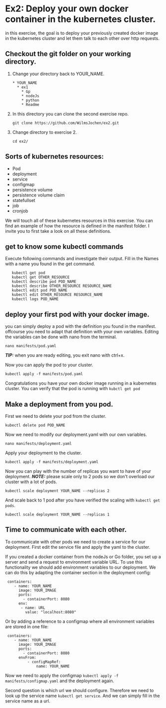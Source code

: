 # Ex2: Deploy your own docker container in the kubernetes cluster.

in this exercise, the goal is to deploy your previously created docker image in the kubernetes cluster and let them talk to each other over http requests.

## Checkout the git folder on your working directory.
1. Change your directory back to YOUR_NAME. 
    ```
    * YOUR_NAME
      * ex1
        * Gp
        * nodeJs
        * python
        * Readme
    ```
2. In this directory you can clone the second exercise repo.
    ```
    git clone https://github.com/WilmsJochen/ex2.git
    ```
3. Change directory to exercise 2.
    ```
    cd ex2/
    ```
   
## Sorts of kubernetes resources:
- Pod
- deployment
- service
- configmap
- persistence volume
- persistence volume claim
- statefullset
- job
- cronjob

We will touch all of these kubernetes resources in this exercise. You can find an example of how the resource is defined in the manifest folder. I invite you to first take a look on all these definitions.

## get to know some kubectl commands

Execute following commands and investigate their output. Fill in the Names with a name you found in the get command.

```
   kubectl get pod
   kubectl get OTHER_RESOURCE 
   kubectl describe pod POD_NAME
   kubectl describe OTHER_RESOURCE RESOURCE_NAME
   kubectl edit pod POD_NAME
   kubectl edit OTHER_RESOURCE RESOURCE_NAME
   kubectl logs POD_NAME       
```
## deploy your first pod with your docker image.

you can simply deploy a pod with the definition you found in the manifest. offcourse you need to adapt that definition with your own variables.
Editing the variables can be done with nano from the terminal. 

```
nano manifests/pod.yaml
```

**_TIP:_**  when you are ready editing, you exit nano with ctrl+x.

Now you can apply the pod to your cluster.
```
kubectl apply -f manifests/pod.yaml
```

Congratulations you have your own docker image running in a kubernetes cluster.
You can verify that the pod is running with `kubctl get pod`

## Make a deployment from you pod.

First we need to delete your pod from the cluster.
```
kubectl delete pod POD_NAME
```

Now we need to modify our deployment.yaml with our own variables.
```
nano manifests/deployment.yaml
```

Apply your deployment to the cluster.
```
kubectl apply -f manifests/deployment.yaml
```
Now you can play with the number of replicas you want to have of your deployment.
**_NOTE:_**  please scale only to 2 pods so we don't overload our cluster with a lot of pods.
```
kubectl scale deployment YOUR_NAME --replicas 2
```
And scale back to 1 pod after you have verified the scaling with `kubectl get pods`.
```
kubectl scale deployment YOUR_NAME --replicas 1
```

## Time to communicate with each other. 
To communicate with other pods we need to create a service for our deployment.
First edit the service file and apply the yaml to the cluster.

If you created a docker container from the nodeJs or Go folder, you set up a server and send a request to environment variable URL.
To use this functionality we should add environment variables to our deployment. We can do this by adapting the container section in the deployment config:
```
 containers:     
    - name: YOUR_NAME
      image: YOUR_IMAGE
      ports:
        - containerPort: 8080
      env:
       - name: URL
         value: "localhost:8080"
```
Or by adding a reference to a configmap where all environment variables are stored in one file:
```
 containers:     
    - name: YOUR_NAME
      image: YOUR_IMAGE
      ports:
        - containerPort: 8080
      envFrom:
          - configMapRef:
              name: YOUR_NAME
```

Now we need to apply the configmap `kubectl apply -f manifests/configmap.yaml` and the deployment again.

Second question is which url we should configure. Therefore we need to look up the service name `kubectl get service`. And we can simply fill in the service name as a url.

